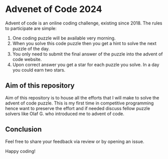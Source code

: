 # Advenet of Code 2024

Advent of code is an online coding challenge, existing since 2018. The rules to participate are simple:
1. One coding puzzle will be available very morning.
2. When you solve this code puzzle then you get a hint to solve the next puzzle of the day.
3. You only need to submit the final answer of the puzzle into the advent of code website.
4. Upon correct answer you get a star for each puzzle you solve. In a day you could earn two stars.

## Aim of this repository 
Aim of this repository is to house all the efforts that I will make to solve the advent of code puzzle. This is my first time in competitive programming hence want to preserve the effort and if needed discuss fellow puzzle solvers like Olaf G. who introduced me to advent of code.

## Conclusion
Feel free to share your feedback via review or by opening an issue.

Happy coding!
